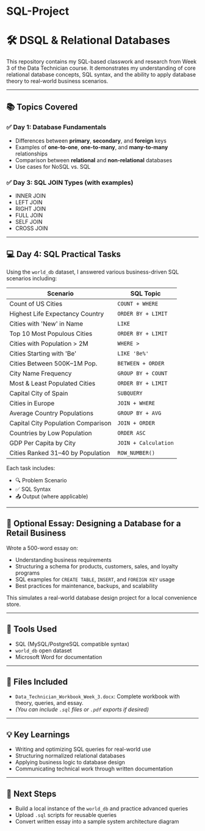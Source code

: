 # SQL-Project
# 🛠️ DSQL & Relational Databases

This repository contains my SQL-based classwork and research from Week 3 of the Data Technician course. It demonstrates my understanding of core relational database concepts, SQL syntax, and the ability to apply database theory to real-world business scenarios.

---

## 📚 Topics Covered

### ✅ Day 1: Database Fundamentals
- Differences between **primary**, **secondary**, and **foreign** keys
- Examples of **one-to-one**, **one-to-many**, and **many-to-many** relationships
- Comparison between **relational** and **non-relational** databases
- Use cases for NoSQL vs. SQL

### ✅ Day 3: SQL JOIN Types (with examples)
- INNER JOIN
- LEFT JOIN
- RIGHT JOIN
- FULL JOIN
- SELF JOIN
- CROSS JOIN

---

## 💻 Day 4: SQL Practical Tasks

Using the `world_db` dataset, I answered various business-driven SQL scenarios including:

| Scenario | SQL Topic |
|----------|-----------|
| Count of US Cities | `COUNT + WHERE` |
| Highest Life Expectancy Country | `ORDER BY + LIMIT` |
| Cities with 'New' in Name | `LIKE` |
| Top 10 Most Populous Cities | `ORDER BY + LIMIT` |
| Cities with Population > 2M | `WHERE >` |
| Cities Starting with 'Be' | `LIKE 'Be%'` |
| Cities Between 500K–1M Pop. | `BETWEEN + ORDER` |
| City Name Frequency | `GROUP BY + COUNT` |
| Most & Least Populated Cities | `ORDER BY + LIMIT` |
| Capital City of Spain | `SUBQUERY` |
| Cities in Europe | `JOIN + WHERE` |
| Average Country Populations | `GROUP BY + AVG` |
| Capital City Population Comparison | `JOIN + ORDER` |
| Countries by Low Population | `ORDER ASC` |
| GDP Per Capita by City | `JOIN + Calculation` |
| Cities Ranked 31–40 by Population | `ROW_NUMBER()` |

Each task includes:
- 🔍 Problem Scenario
- ✅ SQL Syntax
- 📤 Output (where applicable)

---

## 📝 Optional Essay: Designing a Database for a Retail Business

Wrote a 500-word essay on:
- Understanding business requirements
- Structuring a schema for products, customers, sales, and loyalty programs
- SQL examples for `CREATE TABLE`, `INSERT`, and `FOREIGN KEY` usage
- Best practices for maintenance, backups, and scalability

This simulates a real-world database design project for a local convenience store.

---

## 🔧 Tools Used
- SQL (MySQL/PostgreSQL compatible syntax)
- `world_db` open dataset
- Microsoft Word for documentation

---

## 📂 Files Included
- `Data_Technician_Workbook_Week_3.docx`: Complete workbook with theory, queries, and essay.
- *(You can include `.sql` files or `.pdf` exports if desired)*

---

## 💡 Key Learnings
- Writing and optimizing SQL queries for real-world use
- Structuring normalized relational databases
- Applying business logic to database design
- Communicating technical work through written documentation

---

## 📌 Next Steps
- Build a local instance of the `world_db` and practice advanced queries
- Upload `.sql` scripts for reusable queries
- Convert written essay into a sample system architecture diagram
